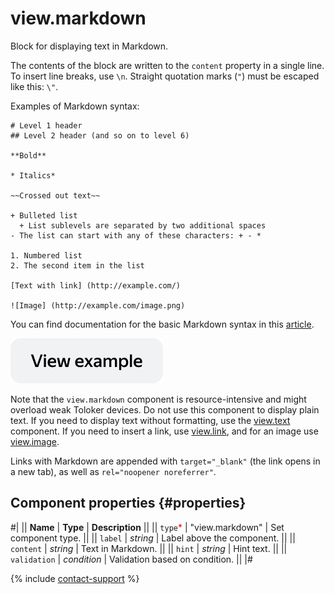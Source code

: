 # view.markdown

Block for displaying text in Markdown.

The contents of the block are written to the `content` property in a single line. To insert line breaks, use `\n`. Straight quotation marks (`"`) must be escaped like this: `\"`.

Examples of Markdown syntax:

```
# Level 1 header
## Level 2 header (and so on to level 6)

**Bold**

* Italics*

~~Crossed out text~~

+ Bulleted list
  + List sublevels are separated by two additional spaces
- The list can start with any of these characters: + - *

1. Numbered list
2. The second item in the list

[Text with link] (http://example.com/)

![Image] (http://example.com/image.png)
```

You can find documentation for the basic Markdown syntax in this [article](https://guides.github.com/features/mastering-markdown/).

[![View example in the sandbox](../_images/buttons/view-example.svg)](https://ya.cc/t/ABS376_B3twX6Z)

Note that the `view.markdown` component is resource-intensive and might overload weak Toloker devices. Do not use this component to display plain text. If you need to display text without formatting, use the [view.text](view.text.md) component. If you need to insert a link, use [view.link](view.link.md), and for an image use [view.image](view.image.md).

Links with Markdown are appended with `target="_blank"` (the link opens in a new tab), as well as `rel="noopener noreferrer"`.

## Component properties {#properties}

#|
|| **Name** | **Type** | **Description** ||
|| `type`<span style="color: red">\*</span> | "view.markdown" | Set component type. ||
|| `label` | _string_ | Label above the component. ||
|| `content` | _string_ | Text in Markdown. ||
|| `hint` | _string_ | Hint text. ||
|| `validation` | _condition_ | Validation based on condition. ||
|#

{% include [contact-support](../_includes/contact-support.md) %}
